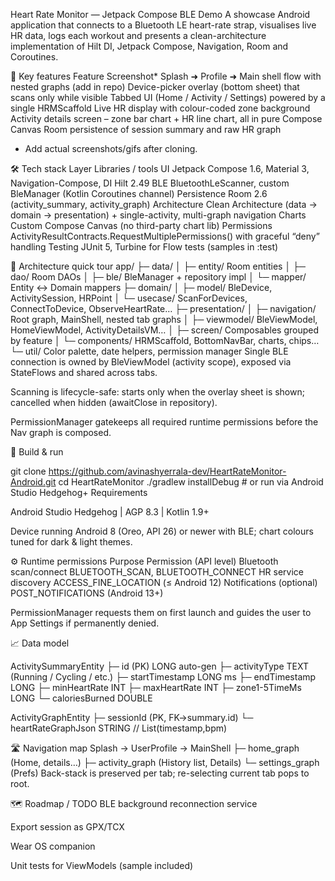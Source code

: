 Heart Rate Monitor — Jetpack Compose BLE Demo
A showcase Android application that connects to a Bluetooth LE heart-rate strap, visualises live HR data, logs each workout and presents a clean-architecture implementation of Hilt DI, Jetpack Compose, Navigation, Room and Coroutines.

📸 Key features
Feature	Screenshot*
Splash ➜ Profile ➜ Main shell flow with nested graphs	(add in repo)
Device-picker overlay (bottom sheet) that scans only while visible
Tabbed UI (Home / Activity / Settings) powered by a single HRMScaffold
Live HR display with colour-coded zone background
Activity details screen – zone bar chart + HR line chart, all in pure Compose Canvas
Room persistence of session summary and raw HR graph

* Add actual screenshots/gifs after cloning.

🛠 Tech stack
Layer	Libraries / tools
UI	Jetpack Compose 1.6, Material 3, Navigation-Compose,
DI	Hilt 2.49
BLE	BluetoothLeScanner, custom BleManager (Kotlin Coroutines channel)
Persistence	Room 2.6 (activity_summary, activity_graph)
Architecture	Clean Architecture (data → domain → presentation) + single-activity, multi-graph navigation
Charts	Custom Compose Canvas (no third-party chart lib)
Permissions	ActivityResultContracts.RequestMultiplePermissions() with graceful “deny” handling
Testing	JUnit 5, Turbine for Flow tests (samples in :test)

🔖 Architecture quick tour
app/
├─ data/
│   ├─ entity/       Room entities
│   ├─ dao/          Room DAOs
│   ├─ ble/          BleManager + repository impl
│   └─ mapper/       Entity ↔︎ Domain mappers
├─ domain/
│   ├─ model/        BleDevice, ActivitySession, HRPoint
│   └─ usecase/      ScanForDevices, ConnectToDevice, ObserveHeartRate…
├─ presentation/
│   ├─ navigation/   Root graph, MainShell, nested tab graphs
│   ├─ viewmodel/    BleViewModel, HomeViewModel, ActivityDetailsVM…
│   ├─ screen/       Composables grouped by feature
│   └─ components/   HRMScaffold, BottomNavBar, charts, chips…
└─ util/             Color palette, date helpers, permission manager
Single BLE connection is owned by BleViewModel (activity scope), exposed via StateFlows and shared across tabs.

Scanning is lifecycle-safe: starts only when the overlay sheet is shown; cancelled when hidden (awaitClose in repository).

PermissionManager gatekeeps all required runtime permissions before the Nav graph is composed.

🚀 Build & run

git clone https://github.com/avinashyerrala-dev/HeartRateMonitor-Android.git
cd HeartRateMonitor
./gradlew installDebug        # or run via Android Studio Hedgehog+
Requirements

Android Studio Hedgehog | AGP 8.3 | Kotlin 1.9+

Device running Android 8 (Oreo, API 26) or newer with BLE; chart colours tuned for dark & light themes.

⚙️ Runtime permissions
Purpose	Permission (API level)
Bluetooth scan/connect	BLUETOOTH_SCAN, BLUETOOTH_CONNECT
HR service discovery	ACCESS_FINE_LOCATION (≤ Android 12)
Notifications (optional)	POST_NOTIFICATIONS (Android 13+)

PermissionManager requests them on first launch and guides the user to App Settings if permanently denied.

📈 Data model

ActivitySummaryEntity
├─ id (PK)         LONG    auto-gen
├─ activityType    TEXT    (Running / Cycling / etc.)
├─ startTimestamp  LONG    ms
├─ endTimestamp    LONG
├─ minHeartRate    INT
├─ maxHeartRate    INT
├─ zone1-5TimeMs   LONG
└─ caloriesBurned  DOUBLE

ActivityGraphEntity
├─ sessionId (PK, FK→summary.id)
└─ heartRateGraphJson STRING  // List<HRPoint>(timestamp,bpm)

🛣 Navigation map
Splash → UserProfile → MainShell
├─ home_graph       (Home, details…)
├─ activity_graph   (History list, Details)
└─ settings_graph   (Prefs)
Back-stack is preserved per tab; re-selecting current tab pops to root.

🗺 Roadmap / TODO
BLE background reconnection service

Export session as GPX/TCX

Wear OS companion

Unit tests for ViewModels (sample included)

